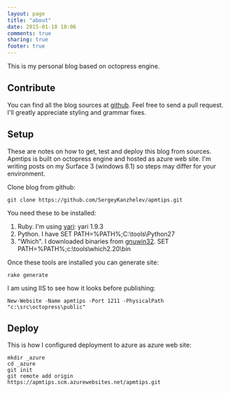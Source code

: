 ```yaml
---
layout: page
title: "about"
date: 2015-01-18 18:06
comments: true
sharing: true
footer: true
---
```

This is my personal blog based on octopress engine.

Contribute
----------
 You can find all the blog sources at [github](https://github.com/SergeyKanzhelev/apmtips). Feel free to send a pull request. I'll greatly appreciate styling and grammar fixes.

Setup
-----
These are notes on how to get, test and deploy this blog from sources. Apmtips is built on octopress engine and hosted as azure web site. I'm writing posts on my Surface 3 (windows 8.1) so steps may differ for your environment.

Clone blog from github:
```
git clone https://github.com/SergeyKanzhelev/apmtips.git
```

You need these to be installed:

1. Ruby. I'm using [yari](https://github.com/scottmuc/yari): yari 1.9.3
2. Python. I have SET PATH=%PATH%;C:\tools\Python27
3. "Which". I downloaded binaries from [gnuwin32](http://gnuwin32.sourceforge.net/packages/which.htm). SET PATH=%PATH%;c:\tools\which2.20\bin

Once these tools are installed you can generate site: 
```
rake generate
```

I am using IIS to see how it looks before publishing:

```
New-Website -Name apmtips -Port 1211 -PhysicalPath "c:\src\octopress\public"
```

Deploy
------
This is how I configured deployment to azure as azure web site:
```
mkdir _azure
cd _azure
git init
git remote add origin https://apmtips.scm.azurewebsites.net/apmtips.git 
```